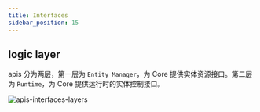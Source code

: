 ```yaml
---
title: Interfaces
sidebar_position: 15
---
```


## logic layer

apis 分为两层，第一层为 `Entity Manager`，为 Core 提供实体资源接口。第二层为 `Runtime`，为 Core 提供运行时的实体控制接口。


![apis-interfaces-layers](/images/core/apis-interfaces-layer.png)
